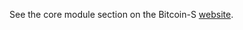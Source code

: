 See the core module section on the
 Bitcoin-S [website](https://bitcoin-s.org/docs/core/core-intro).
